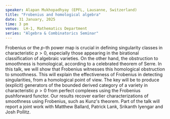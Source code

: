 ```yaml
---
speaker: Alapan Mukhopadhyay (EPFL, Lausanne, Switzerland)
title: "Frobenius and homological algebra"
date: 31 January, 2025
time: 3 pm
venue:  LH-1, Mathematics Department
series: "Algebra & Combinatorics Seminar"
---
```


Frobenius or the $p$-th power map is crucial in defining singularity
classes in characteristic $p > 0$, especially those appearing in the
birational classification of algebraic varieties. On the other hand, the
obstruction to smoothness is homological, according to a celebrated
theorem of Serre. In this talk, we will show that Frobenius witnesses
this homological obstruction to smoothness. This will explain the
effectiveness of Frobenius in detecting singularities, from a homological
point of view. The key will be to produce (explicit) generators of the
bounded derived category of a variety in characteristic $p > 0$ from
perfect complexes using the Frobenius pushforward functor. Our results
recover earlier characterizations of smoothness using Frobenius, such as
Kunz's theorem. Part of the talk will report a joint work with Matthew
Ballard, Patrick Lank, Srikanth Iyengar and Josh Pollitz.
